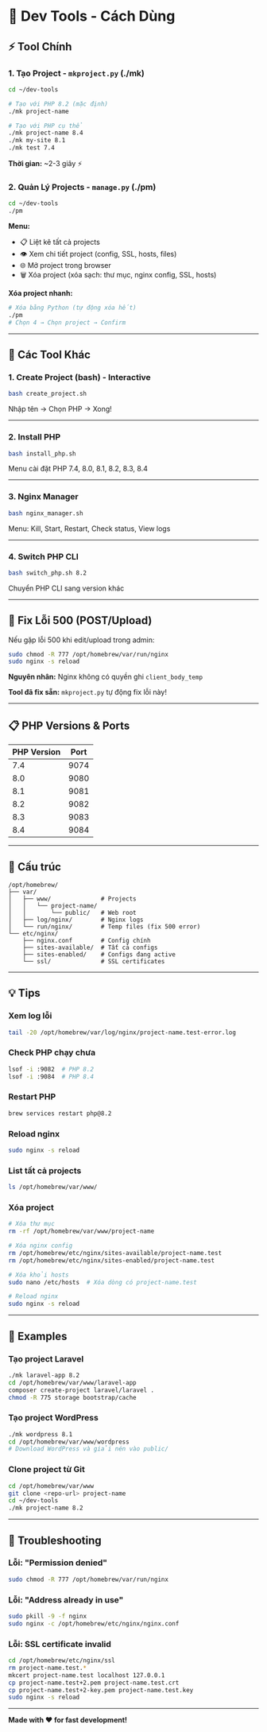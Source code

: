 # 🚀 Dev Tools - Cách Dùng

## ⚡ Tool Chính

### 1. Tạo Project - `mkproject.py` (./mk)

```bash
cd ~/dev-tools

# Tạo với PHP 8.2 (mặc định)
./mk project-name

# Tạo với PHP cụ thể
./mk project-name 8.4
./mk my-site 8.1
./mk test 7.4
```

**Thời gian:** ~2-3 giây ⚡

### 2. Quản Lý Projects - `manage.py` (./pm)

```bash
cd ~/dev-tools
./pm
```

**Menu:**
- 📋 Liệt kê tất cả projects
- 👁️  Xem chi tiết project (config, SSL, hosts, files)
- 🌐 Mở project trong browser
- 🗑️  Xóa project (xóa sạch: thư mục, nginx config, SSL, hosts)

**Xóa project nhanh:**
```bash
# Xóa bằng Python (tự động xóa hết)
./pm
# Chọn 4 → Chọn project → Confirm
```

---

## 📝 Các Tool Khác

### 1. Create Project (bash) - Interactive

```bash
bash create_project.sh
```

Nhập tên → Chọn PHP → Xong!

---

### 2. Install PHP

```bash
bash install_php.sh
```

Menu cài đặt PHP 7.4, 8.0, 8.1, 8.2, 8.3, 8.4

---

### 3. Nginx Manager

```bash
bash nginx_manager.sh
```

Menu: Kill, Start, Restart, Check status, View logs

---

### 4. Switch PHP CLI

```bash
bash switch_php.sh 8.2
```

Chuyển PHP CLI sang version khác

---

## 🐛 Fix Lỗi 500 (POST/Upload)

Nếu gặp lỗi 500 khi edit/upload trong admin:

```bash
sudo chmod -R 777 /opt/homebrew/var/run/nginx
sudo nginx -s reload
```

**Nguyên nhân:** Nginx không có quyền ghi `client_body_temp`

**Tool đã fix sẵn:** `mkproject.py` tự động fix lỗi này!

---

## 📋 PHP Versions & Ports

| PHP Version | Port |
|-------------|------|
| 7.4 | 9074 |
| 8.0 | 9080 |
| 8.1 | 9081 |
| 8.2 | 9082 |
| 8.3 | 9083 |
| 8.4 | 9084 |

---

## 📁 Cấu trúc

```
/opt/homebrew/
├── var/
│   ├── www/              # Projects
│   │   └── project-name/
│   │       └── public/   # Web root
│   ├── log/nginx/        # Nginx logs
│   └── run/nginx/        # Temp files (fix 500 error)
└── etc/nginx/
    ├── nginx.conf        # Config chính
    ├── sites-available/  # Tất cả configs
    ├── sites-enabled/    # Configs đang active
    └── ssl/              # SSL certificates
```

---

## 💡 Tips

### Xem log lỗi

```bash
tail -20 /opt/homebrew/var/log/nginx/project-name.test-error.log
```

### Check PHP chạy chưa

```bash
lsof -i :9082  # PHP 8.2
lsof -i :9084  # PHP 8.4
```

### Restart PHP

```bash
brew services restart php@8.2
```

### Reload nginx

```bash
sudo nginx -s reload
```

### List tất cả projects

```bash
ls /opt/homebrew/var/www/
```

### Xóa project

```bash
# Xóa thư mục
rm -rf /opt/homebrew/var/www/project-name

# Xóa nginx config
rm /opt/homebrew/etc/nginx/sites-available/project-name.test
rm /opt/homebrew/etc/nginx/sites-enabled/project-name.test

# Xóa khỏi hosts
sudo nano /etc/hosts  # Xóa dòng có project-name.test

# Reload nginx
sudo nginx -s reload
```

---

## 🎯 Examples

### Tạo project Laravel

```bash
./mk laravel-app 8.2
cd /opt/homebrew/var/www/laravel-app
composer create-project laravel/laravel .
chmod -R 775 storage bootstrap/cache
```

### Tạo project WordPress

```bash
./mk wordpress 8.1
cd /opt/homebrew/var/www/wordpress
# Download WordPress và giải nén vào public/
```

### Clone project từ Git

```bash
cd /opt/homebrew/var/www
git clone <repo-url> project-name
cd ~/dev-tools
./mk project-name 8.2
```

---

## 🚨 Troubleshooting

### Lỗi: "Permission denied"

```bash
sudo chmod -R 777 /opt/homebrew/var/run/nginx
```

### Lỗi: "Address already in use"

```bash
sudo pkill -9 -f nginx
sudo nginx -c /opt/homebrew/etc/nginx/nginx.conf
```

### Lỗi: SSL certificate invalid

```bash
cd /opt/homebrew/etc/nginx/ssl
rm project-name.test.*
mkcert project-name.test localhost 127.0.0.1
cp project-name.test+2.pem project-name.test.crt
cp project-name.test+2-key.pem project-name.test.key
sudo nginx -s reload
```

---

**Made with ❤️ for fast development!**


